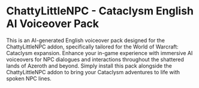 # ChattyLittleNPC - Cataclysm English AI Voiceover Pack
This is an AI-generated English voiceover pack designed for the ChattyLittleNPC addon, specifically tailored for the World of Warcraft: Cataclysm expansion. Enhance your in-game experience with immersive AI voiceovers for NPC dialogues and interactions throughout the shattered lands of Azeroth and beyond. Simply install this pack alongside the ChattyLittleNPC addon to bring your Cataclysm adventures to life with spoken NPC lines.